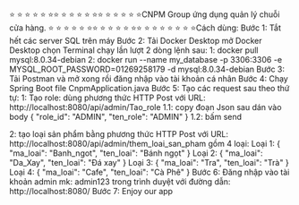   ⭐ ⭐ ⭐ ⭐ ⭐ ⭐⭐ ⭐ ⭐ ⭐ ⭐ ⭐⭐ ⭐ ⭐ ⭐ ⭐ ⭐CNPM Group ứng dụng quản lý chuỗi cửa hàng.  ⭐ ⭐ ⭐ ⭐ ⭐ ⭐⭐ ⭐ ⭐ ⭐ ⭐ ⭐⭐ ⭐ ⭐ ⭐ ⭐ ⭐
  ⭐ ⭐Cách dùng: 
Bước 1: Tắt hết các server SQL trên máy 
Bước 2: Tải Docker Desktop  mở Docker Desktop chọn Terminal chạy lần lượt 2 dòng lệnh sau: 
    1: docker pull mysql:8.0.34-debian
    2: docker run --name my_database -p 3306:3306 -e MYSQL_ROOT_PASSWORD=01269258179 -d mysql:8.0.34-debian
Bước 3: Tải Postman và mở xong rồi đăng nhập vào tài khoản cá nhân
Bước 4: Chạy Spring Boot file CnpmApplication.java
Bước 5: Tạo các request sau theo thứ tự:
  1: Tạo role: dùng phương thức HTTP Post với URL: http://localhost:8080/api/admin/Tao_role
  1.1: copy đoạn Json sau dán vào body {
                                            "role_id": "ADMIN",
                                            "ten_role": "ADMIN"
                                        }
  1.2: bấm send 

  2: tạo loại sản phẩm bằng phương thức HTTP Post với URL: http://localhost:8080/api/admin/them_loai_san_pham gồm 4 loại:
    Loại 1: {
                "ma_loai": "Banh_ngot",
                "ten_loai": "Bánh ngọt"
            }
    Loại 2: {
                "ma_loai": "Da_Xay",
                "ten_loai": "Đá xay"
            }
    Loại 3: 
          {
              "ma_loai": "Tra",
              "ten_loai": "Trà"
          }
  Loại 4: {
            "ma_loai": "Cafe",
            "ten_loai": "Cà Phê"
        }
Bước 6: Đăng nhập vào tài khoản admin mk: admin123 trong trình duyệt với đường dẫn: http://localhost:8080/
Bước 7: Enjoy our app
